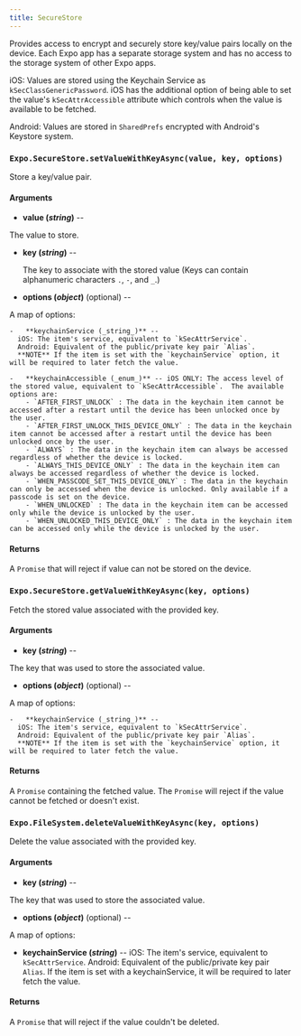 ```yaml
---
title: SecureStore
---
```


Provides access to encrypt and securely store key/value pairs locally on the device.  Each Expo app has a separate storage system and has no access to the storage system of other Expo apps. 

iOS:  Values are stored using the Keychain Service as `kSecClassGenericPassword`.  iOS has the additional option of being able to set the value's `kSecAttrAccessible` attribute which controls when the value is available to be fetched.

Android:  Values are stored in `SharedPrefs` encrypted with Android's Keystore system.

### `Expo.SecureStore.setValueWithKeyAsync(value, key, options)`

Store a key/value pair.

#### Arguments

-   **value (_string_)** --

  The value to store.

- **key (_string_)** --

  The key to associate with the stored value (Keys can contain alphanumeric characters `.`, `-`, and `_`.)

-   **options (_object_)** (optional) --

  A map of options:

    -   **keychainService (_string_)** -- 
      iOS: The item's service, equivalent to `kSecAttrService`.
      Android: Equivalent of the public/private key pair `Alias`.
      **NOTE** If the item is set with the `keychainService` option, it will be required to later fetch the value.

    -   **keychainAccessible (_enum_)** -- iOS ONLY: The access level of the stored value, equivalent to `kSecAttrAccessible`.  The available options are:
        - `AFTER_FIRST_UNLOCK` : The data in the keychain item cannot be accessed after a restart until the device has been unlocked once by the user.
        - `AFTER_FIRST_UNLOCK_THIS_DEVICE_ONLY` : The data in the keychain item cannot be accessed after a restart until the device has been unlocked once by the user.
        - `ALWAYS` : The data in the keychain item can always be accessed regardless of whether the device is locked.
        - `ALWAYS_THIS_DEVICE_ONLY` : The data in the keychain item can always be accessed regardless of whether the device is locked.
        - `WHEN_PASSCODE_SET_THIS_DEVICE_ONLY` : The data in the keychain can only be accessed when the device is unlocked. Only available if a passcode is set on the device.
        - `WHEN_UNLOCKED` : The data in the keychain item can be accessed only while the device is unlocked by the user.
        - `WHEN_UNLOCKED_THIS_DEVICE_ONLY` : The data in the keychain item can be accessed only while the device is unlocked by the user.

#### Returns

A `Promise` that will reject if value can not be stored on the device.

### `Expo.SecureStore.getValueWithKeyAsync(key, options)`

Fetch the stored value associated with the provided key.

#### Arguments

-   **key (_string_)** --

  The key that was used to store the associated value.

-   **options (_object_)** (optional) --

  A map of options:
  
    -   **keychainService (_string_)** -- 
      iOS: The item's service, equivalent to `kSecAttrService`.
      Android: Equivalent of the public/private key pair `Alias`.  
      **NOTE** If the item is set with the `keychainService` option, it will be required to later fetch the value.

#### Returns

A `Promise` containing the fetched value.  The `Promise` will reject if the value cannot be fetched or doesn't exist.

### `Expo.FileSystem.deleteValueWithKeyAsync(key, options)`

Delete the value associated with the provided key.

#### Arguments

-   **key (_string_)** --

  The key that was used to store the associated value.

-   **options (_object_)** (optional) --

  A map of options:
  
  -   **keychainService (_string_)** -- iOS: The item's service, equivalent to `kSecAttrService`.  Android: Equivalent of the public/private key pair `Alias`.  If the item is set with a keychainService, it will be required to later fetch the value.

#### Returns

A `Promise` that will reject if the value couldn't be deleted.
